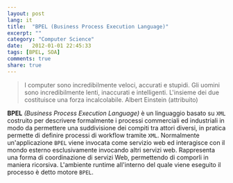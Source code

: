 ```yaml
---
layout: post
lang: it
title:  "BPEL (Business Process Execution Language)"
excerpt: ""
category: "Computer Science"
date:   2012-01-01 22:45:33
tags: [BPEL, SOA]
comments: true
share: true
---
```


> I computer sono incredibilmente veloci, accurati e stupidi. Gli uomini sono incredibilmente lenti, inaccurati e intelligenti. L'insieme dei due costituisce una forza incalcolabile. Albert Einstein (attribuito)


**BPEL** *(Business Process Execution Language)* è un linguaggio basato su `XML` costruito per descrivere formalmente i processi commerciali ed industriali in modo da permettere una suddivisione dei compiti tra attori diversi, in pratica permette di definire processi di workflow tramite `XML`.
Normalmente un'applicazione `BPEL` viene invocata come servizio web ed interagisce con il mondo esterno esclusivamente invocando altri servizi web. 
Rappresenta una forma di coordinazione di servizi Web, permettendo di comporli in maniera ricorsiva. 
L'ambiente runtime all'interno del quale viene eseguito il processo è detto motore `BPEL`.


